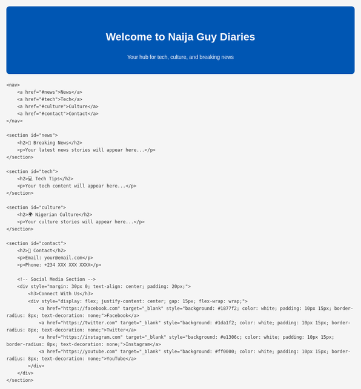 <!DOCTYPE html>
<html>
<head>
    <title>Naija Guy Diaries</title>
    <meta charset="UTF-8">
    <meta name="viewport" content="width=device-width, initial-scale=1.0">
    <style>
        body {
            font-family: Arial, sans-serif;
            line-height: 1.6;
            max-width: 1000px;
            margin: 0 auto;
            padding: 20px;
            background: #f5f5f5;
            color: #333;
        }
        header {
            background: #0056b3;
            color: white;
            padding: 20px;
            text-align: center;
            border-radius: 8px;
            margin-bottom: 20px;
        }
        nav {
            background: #333;
            padding: 10px;
            border-radius: 8px;
            margin-bottom: 20px;
        }
        nav a {
            color: white;
            margin: 0 15px;
            text-decoration: none;
        }
        section {
            background: white;
            padding: 20px;
            margin-bottom: 20px;
            border-radius: 8px;
        }
        img {
            max-width: 100%;
            border-radius: 8px;
        }
    </style>
</head>
<body>
    <header>
        <h1>Welcome to Naija Guy Diaries</h1>
        <p>Your hub for tech, culture, and breaking news</p>
    </header>

    <nav>
        <a href="#news">News</a>
        <a href="#tech">Tech</a>
        <a href="#culture">Culture</a>
        <a href="#contact">Contact</a>
    </nav>

    <section id="news">
        <h2>📰 Breaking News</h2>
        <p>Your latest news stories will appear here...</p>
    </section>

    <section id="tech">
        <h2>💻 Tech Tips</h2>
        <p>Your tech content will appear here...</p>
    </section>

    <section id="culture">
        <h2>🌍 Nigerian Culture</h2>
        <p>Your culture stories will appear here...</p>
    </section>

    <section id="contact">
        <h2>📧 Contact</h2>
        <p>Email: your@email.com</p>
        <p>Phone: +234 XXX XXX XXXX</p>
        
        <!-- Social Media Section -->
        <div style="margin: 30px 0; text-align: center; padding: 20px;">
            <h3>Connect With Us</h3>
            <div style="display: flex; justify-content: center; gap: 15px; flex-wrap: wrap;">
                <a href="https://facebook.com" target="_blank" style="background: #1877f2; color: white; padding: 10px 15px; border-radius: 8px; text-decoration: none;">Facebook</a>
                <a href="https://twitter.com" target="_blank" style="background: #1da1f2; color: white; padding: 10px 15px; border-radius: 8px; text-decoration: none;">Twitter</a>
                <a href="https://instagram.com" target="_blank" style="background: #e1306c; color: white; padding: 10px 15px; border-radius: 8px; text-decoration: none;">Instagram</a>
                <a href="https://youtube.com" target="_blank" style="background: #ff0000; color: white; padding: 10px 15px; border-radius: 8px; text-decoration: none;">YouTube</a>
            </div>
        </div>
    </section>
</body>
</html>
